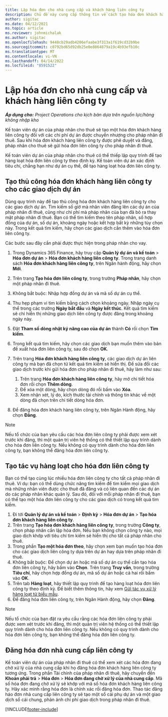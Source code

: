 ```yaml
---
title: Lập hóa đơn cho nhà cung cấp và khách hàng liên công ty
description: Chủ đề này cung cấp thông tin về cách tạo hóa đơn khách hàng liên công ty và hóa đơn nhà cung cấp.
author: sigitac
ms.date: 04/12/2021
ms.topic: article
ms.reviewer: johnmichalak
ms.author: sigitac
ms.openlocfilehash: 9448cb29adb4206efaabe3f313a1f619cd32b9be
ms.sourcegitcommit: c0792bd65d92db25e0e8864879a19c4b93efb10c
ms.translationtype: MT
ms.contentlocale: vi-VN
ms.lasthandoff: 04/14/2022
ms.locfileid: "8591522"
---
```

# <a name="create-intercompany-customer-and-vendor-invoices"></a>Lập hóa đơn cho nhà cung cấp và khách hàng liên công ty

_**Áp dụng cho:** Project Operations cho kịch bản dựa trên nguồn lực/hàng không nhập kho_

Kế toán viên dự án của pháp nhân cho thuê sẽ tạo một hóa đơn khách hàng liên công ty đối với các chi phí dự án được chuyển nhượng cho pháp nhân đi thuê. Sau khi hóa đơn khách hàng liên công ty được phê duyệt và đăng, pháp nhân cho thuê sẽ gửi hóa đơn liên công ty cho pháp nhân đi thuê.

Kế toán viên dự án của pháp nhân cho thuê có thể thiếp lập quy trình để tạo hàng loạt hóa đơn liên công ty theo định kỳ. Kế toán viên dự án xác định tiêu chí, chẳng hạn như dự án cụ thể, để tạo hàng loạt hóa đơn liên công ty.

## <a name="manually-create-an-intercompany-customer-invoice-for-project-transactions"></a>Tạo thủ công hóa đơn khách hàng liên công ty cho các giao dịch dự án 

Dùng quy trình này để tạo thủ công hóa đơn khách hàng liên công ty cho các giao dịch dự án. Tìm kiếm số giờ mà nhân viên đăng lên các dự án của pháp nhân đi thuê, cũng như chi phí mà pháp nhân của bạn đã bỏ ra thay mặt pháp nhân đi thuê. Bạn có thể tìm kiếm theo tên pháp nhân, số hợp đồng của dự án, số dự án, khoảng ngày hoặc kết hợp bất kỳ những tùy chọn này. Trong kết quả tìm kiếm, hãy chọn các giao dịch cần thêm vào hóa đơn liên công ty. 

Các bước sau đây cần phải được thực hiện trong pháp nhân cho vay. 

1. Trong Dynamics 365 Finance, hãy truy cập **Quản lý dự án và kế toán** > **Hóa đơn dự án** > **Hóa đơn khách hàng liên công ty**. Trong trang danh sách **Hóa đơn khách hàng liên công ty**, trên Ngăn hành động, hãy chọn **Mới**.
2. Trên trang **Tạo hóa đơn liên công ty**, trong trường **Pháp nhân**, hãy chọn một pháp nhân đi thuê.
3. Không bắt buộc: Nhập hợp đồng dự án và mã số dự án cụ thể.
4. Thu hẹp phạm vi tìm kiếm bằng cách chọn khoảng ngày. Nhập ngày cụ thể trong các trường **Ngày bắt đầu** và **Ngày kết thúc**. Kết quả tìm kiếm sẽ chỉ hiển thị những giao dịch liên công ty được đăng trong khoảng ngày này.
5. Đặt **Tham số dòng nhật ký nâng cao của dự án** thành **Có** rồi chọn **Tìm kiếm**.
6. Trong kết quả tìm kiếm, hãy chọn các giao dịch bạn muốn thêm vào bản đề xuất hóa đơn liên công ty, sau đó chọn **OK**.
7. Trên trang **Hóa đơn khách hàng liên công ty**, các giao dịch dự án liên công ty mà bạn đã chọn từ kết quả tìm kiếm sẽ hiển thị. Để sửa đổi các giao dịch trước khi gửi hóa đơn cho pháp nhân đi thuê, hãy làm như sau:
  
    1. Trên trang **Hóa đơn khách hàng liên công ty**, hãy mở chi tiết hóa đơn rồi chọn **Thêm dòng**.
    2. Để xóa một dòng, hãy chọn dòng đó rồi bấm vào **Xóa**.
    3. Xem nhận xét, lý do, kích thước tài chính và thông tin khác về một dòng đã chọn trên chi tiết dòng hóa đơn.
    
8. Để đăng hóa đơn khách hàng liên công ty, trên Ngăn Hành động, hãy chọn **Đăng**.

> [!NOTE]
> Nếu tổ chức của bạn yêu cầu các hóa đơn liên công ty phải được xem xét trước khi đăng, thì một quản trị viên hệ thống có thể thiết lập quy trình dành cho hóa đơn liên công ty. Nếu không có quy trình dành cho hóa đơn liên công ty, bạn không thể đăng hóa đơn liên công ty.

## <a name="create-a-batch-job-for-intercompany-invoices"></a>Tạo tác vụ hàng loạt cho hóa đơn liên công ty

Bạn có thể tạo cùng lúc nhiều hóa đơn liên công ty cho tất cả pháp nhân đi thuê. Ví dụ: bạn có thể dùng chức năng tìm kiếm để tìm kiếm mọi giao dịch mà những nhân viên được cho thuê đã đăng và có liên quan đến các dự án do các pháp nhân khác quản lý. Sau đó, đối với mỗi pháp nhân đi thuê, bạn có thể tạo một hóa đơn liên công ty cho các giao dịch có trong kết quả tìm kiếm.

1. Đi tới **Quản lý dự án và kế toán** > **Định kỳ** > **Hóa đơn dự án** > **Tạo hóa đơn khách hàng liên công ty**.
2. Trên trang **Tạo hóa đơn khách hàng liên công ty**, trong trường **Công ty**, chọn pháp nhân cần lập hóa đơn. Nếu bạn không chọn công ty nào, mọi giao dịch khớp với tiêu chí tìm kiếm sẽ hiển thị cho tất cả pháp nhân cho thuê.
3. Trong phần **Tạo một hóa đơn theo**, hãy chọn xem bạn muốn tạo hóa đơn cho các giao dịch liên công ty dựa trên dự án hay dựa trên pháp nhân đi thuê.
4. Không bắt buộc: Để chọn dự án hoặc mã số dự án cụ thể cần tạo hóa đơn liên công ty, hãy bấm vào **Chọn**. Trên trang **Truy vấn**, trong trường **Tiêu chí**, hãy chọn hợp đồng dự án, mã số dự án hoặc cả hai rồi bấm vào **OK**.
5. Trên tab **Hàng loạt**, hãy thiết lập quy trình để tạo hàng loạt hóa đơn liên công ty theo định kỳ. Để biết thêm thông tin, hãy xem [Gửi tác vụ xử lý hàng loạt từ biểu mẫu](/dynamicsax-2012/appuser-itpro/submit-a-batch-processing-job-from-a-form).
6. Để đăng hóa đơn liên công ty, trên Ngăn Hành động, hãy chọn **Đăng**.

> [!NOTE]
> Nếu tổ chức của bạn đặt ra yêu cầu rằng các hóa đơn liên công ty phải được xem xét trước khi đăng, thì một quản trị viên hệ thống có thể thiết lập quy trình dành cho hóa đơn liên công ty. Nếu không có quy trình dành cho hóa đơn liên công ty, bạn không thể đăng hóa đơn liên công ty.

## <a name="post-the-intercompany-vendor-invoice"></a>Đăng hóa đơn nhà cung cấp liên công ty

Kế toán viên dự án của pháp nhân đi thuê có thể xem xét các hóa đơn đang chờ xử lý của nhà cung cấp khi họ đăng hóa đơn khách hàng liên công ty tương ứng. Trong phần Tài chính của pháp nhân đi thuê, hãy chuyển đến **Khoản phải trả** > **Hóa đơn** > **Hóa đơn đang chờ xử lý của nhà cung cấp**. Mã số hóa đơn đang chờ xử lý sẽ khớp với mã số hóa đơn khách hàng liên công ty. Hãy xác minh rằng hóa đơn là chính xác rồi đăng hóa đơn. Thao tác đăng háo đơn nhà cung cấp liên công ty sẽ tạo một sổ cái phụ dự án và một giao dịch sổ cái chung, phản ánh chi phí giao dịch trong pháp nhân đi thuê.


[!INCLUDE[footer-include](../includes/footer-banner.md)]
